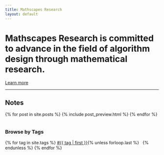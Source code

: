 ```yaml
---
title: Mathscapes Research
layout: default
---
```


# Mathscapes Research is committed to advance in the field of algorithm design through mathematical research.

[Learn more](about)

<hr/>

## Notes

<div class="posts">
<table style="width=100%">
  {% for post in site.posts %}
    {% include post_preview.html %}
  {% endfor %}
</table>
</div>

### Browse by Tags

<div>
{% for tag in site.tags %}
  <a href="{{ site.baseurl }}/notes/tag/{{ tag | first | downcase }}">#{{ tag | first }}</a>{% unless forloop.last %} &nbsp; {% endunless %}
{% endfor %}
</div>

<!-- ## Authors

<div>
{% for author in site.authors %}
  <a href="{{ author.url }}">{{ author.name }}</a>{% unless forloop.last %} &nbsp; {% endunless %}
{% endfor %}
</div> -->